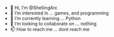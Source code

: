 - 👋 Hi, I’m @ShellingArc
- 👀 I’m interested in ... games, and programming
- 🌱 I’m currently learning ... Python
- 💞️ I’m looking to collaborate on ... nothing
- 📫 How to reach me ... dont reach me

<!---
ShellingArc/ShellingArc is a ✨ special ✨ repository because its `README.md` (this file) appears on your GitHub profile.
You can click the Preview link to take a look at your changes.
--->
